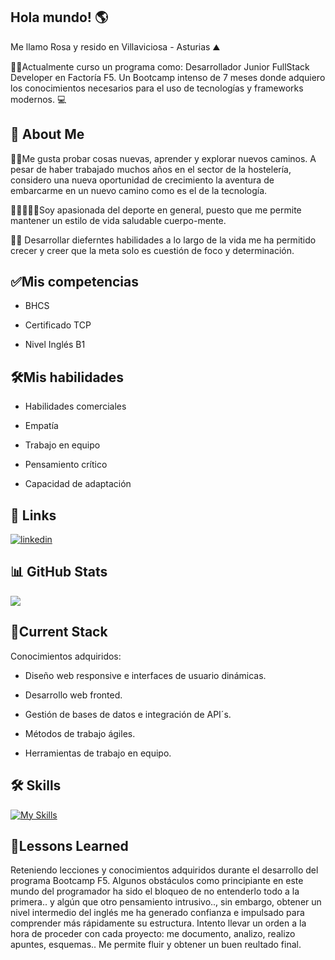 ## Hola mundo! 🌎
Me llamo Rosa y resido en Villaviciosa - Asturias ⛰️

👩‍🎓Actualmente curso un programa como:
Desarrollador Junior FullStack Developer en Factoría F5. Un Bootcamp intenso de 7 meses donde adquiero los conocimientos necesarios para el uso de tecnologías y frameworks modernos. 💻


## 🚀 About Me
🚵‍♀️Me gusta  probar cosas nuevas, aprender y explorar nuevos caminos. A pesar de haber trabajado muchos años en el sector de la hostelería, considero una nueva oportunidad de crecimiento la aventura de embarcarme en un nuevo camino como es el de la tecnología. 

🏋️‍♀️🍳🧘‍♀️Soy apasionada del deporte en general, puesto que me permite mantener un estilo de vida saludable cuerpo-mente. 

🧗‍♀️ Desarrollar dieferntes habilidades a lo largo de la vida me ha permitido crecer y creer que la meta solo es cuestión de foco y determinación.

## ✅Mis competencias
* BHCS
- Certificado TCP
* Nivel Inglés B1


## 🛠️Mis habilidades 

* Habilidades comerciales
+ Empatía
- Trabajo en equipo
* Pensamiento crítico
- Capacidad de adaptación

## 🔗 Links

[![linkedin](https://img.shields.io/badge/linkedin-0A66C2?style=for-the-badge&logo=linkedin&logoColor=white)](https://www.linkedin.com/)

## 📊 GitHub Stats

![](http://github-profile-summary-cards.vercel.app/api/cards/profile-details?username=Angelica-2025&theme=default)


## 🧩Current Stack 
Conocimientos adquiridos:

 - Diseño web responsive e interfaces de usuario dinámicas.
 * Desarrollo web fronted.
 - Gestión de bases de datos e integración de API´s.
 * Métodos de trabajo ágiles.
 - Herramientas de trabajo en equipo.

## 🛠 Skills

 [![My Skills](https://skillicons.dev/icons?i=js,html,css,figma,github,gmail,linkedin,tailwind,vscode,npm,nodejs)](https://skillicons.dev)

## 📝Lessons Learned
Reteniendo lecciones y conocimientos adquiridos durante el desarrollo del programa Bootcamp F5. Algunos obstáculos como principiante en este mundo del programador ha sido el bloqueo de no entenderlo todo a la primera.. y algún que otro pensamiento intrusivo.., sin embargo, obtener un nivel intermedio del inglés me ha generado confianza e impulsado para comprender más rápidamente su estructura. 
Intento llevar un orden a la hora de proceder con cada proyecto: me documento, analizo, realizo apuntes, esquemas..  Me permite fluir y obtener un buen reultado final. 

